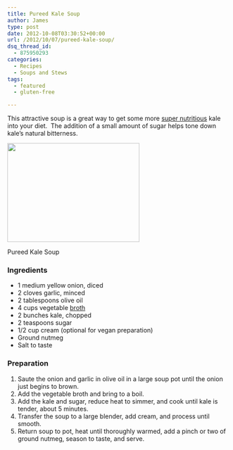```yaml
---
title: Pureed Kale Soup
author: James
type: post
date: 2012-10-08T03:30:52+00:00
url: /2012/10/07/pureed-kale-soup/
dsq_thread_id:
  - 875950293
categories:
  - Recipes
  - Soups and Stews
tags:
  - featured
  - gluten-free

---
```

This attractive soup is a great way to get some more <a href="http://www.webmd.com/food-recipes/features/the-truth-about-kale" target="_blank">super nutritious</a> kale into your diet.  The addition of a small amount of sugar helps tone down kale&#8217;s natural bitterness.

<div id="attachment_1737" style="width: 310px" class="wp-caption alignright">
  <a href="{{% mediaroot %}}uploads/2012/10/PA041524.jpg" rel="lightbox[1736]"><img class="size-medium wp-image-1737" title="Pureed Kale Soup" src="{{% mediaroot %}}uploads/2012/10/PA041524-300x225.jpg" alt="" width="300" height="225" /></a>
  
  <p class="wp-caption-text">
    Pureed Kale Soup
  </p>
</div>

### Ingredients

  * 1 medium yellow onion, diced
  * 2 cloves garlic, minced
  * 2 tablespoons olive oil
  * 4 cups vegetable [broth][1]
  * 2 bunches kale, chopped
  * 2 teaspoons sugar
  * 1/2 cup cream (optional for vegan preparation)
  * Ground nutmeg
  * Salt to taste

### Preparation

  1. Saute the onion and garlic in olive oil in a large soup pot until the onion just begins to brown.
  2. Add the vegetable broth and bring to a boil.
  3. Add the kale and sugar, reduce heat to simmer, and cook until kale is tender, about 5 minutes.
  4. Transfer the soup to a large blender, add cream, and process until smooth.
  5. Return soup to pot, heat until thoroughly warmed, add a pinch or two of ground nutmeg, season to taste, and serve.

 [1]: http://kitchen.coseppi.com/2012/09/pre-made-broths-and-stocks/ "Pre-Made Broths and Stocks"